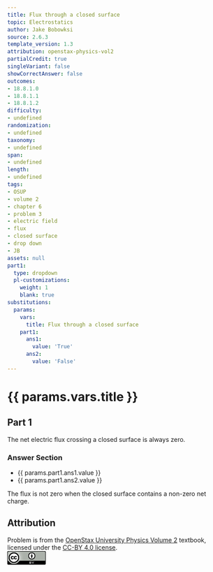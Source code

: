 ```yaml
---
title: Flux through a closed surface
topic: Electrostatics
author: Jake Bobowksi
source: 2.6.3
template_version: 1.3
attribution: openstax-physics-vol2
partialCredit: true
singleVariant: false
showCorrectAnswer: false
outcomes:
- 18.8.1.0
- 18.8.1.1
- 18.8.1.2
difficulty:
- undefined
randomization:
- undefined
taxonomy:
- undefined
span:
- undefined
length:
- undefined
tags:
- OSUP
- volume 2
- chapter 6
- problem 3
- electric field
- flux
- closed surface
- drop down
- JB
assets: null
part1:
  type: dropdown
  pl-customizations:
    weight: 1
    blank: true
substitutions:
  params:
    vars:
      title: Flux through a closed surface
    part1:
      ans1:
        value: 'True'
      ans2:
        value: 'False'
---
```

# {{ params.vars.title }}

## Part 1

The net electric flux crossing a closed surface is always zero.

### Answer Section

- {{ params.part1.ans1.value }}
- {{ params.part1.ans2.value }}

The flux is not zero when the closed surface contains a non-zero net charge.

## Attribution

Problem is from the [OpenStax University Physics Volume 2](https://openstax.org/details/books/university-physics-volume-2) textbook, licensed under the [CC-BY 4.0 license](https://creativecommons.org/licenses/by/4.0/).<br>![Image representing the Creative Commons 4.0 BY license.](https://raw.githubusercontent.com/firasm/bits/master/by.png)